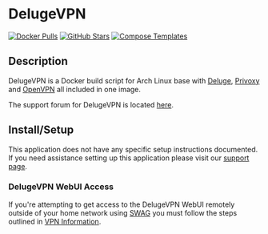 # DelugeVPN

[![Docker Pulls](https://img.shields.io/docker/pulls/binhex/arch-delugevpn?style=flat-square&color=607D8B&label=docker%20pulls&logo=docker)](https://hub.docker.com/r/binhex/arch-delugevpn)
[![GitHub Stars](https://img.shields.io/github/stars/binhex/arch-delugevpn?style=flat-square&color=607D8B&label=github%20stars&logo=github)](https://github.com/binhex/arch-delugevpn)
[![Compose Templates](https://img.shields.io/static/v1?style=flat-square&color=607D8B&label=compose&message=templates)](https://github.com/GhostWriters/DockSTARTer/tree/master/compose/.apps/delugevpn)

## Description

DelugeVPN is a Docker build script for Arch Linux base with [Deluge](http://deluge-torrent.org/), [Privoxy](http://www.privoxy.org/) and [OpenVPN](https://openvpn.net/) all included in one image.

The support forum for DelugeVPN is located [here](https://forums.unraid.net/topic/44109-support-binhex-delugevpn/).

## Install/Setup

This application does not have any specific setup instructions documented. If you need assistance setting up this application please visit our [support page](https://dockstarter.com/basics/support/).

### DelugeVPN WebUI Access

If you're attempting to get access to the DelugeVPN WebUI remotely outside of your home network using [SWAG](https://dockstarter.com/apps/swag/) you must follow the steps outlined in [VPN Information](https://dockstarter.com/advanced/vpn-info/).
